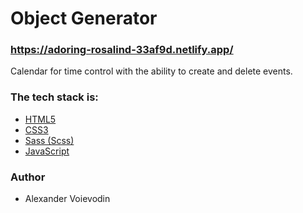 # Object Generator

### https://adoring-rosalind-33af9d.netlify.app/

Calendar for time control with the ability to create and delete events.

### The tech stack is:
 - [HTML5](https://en.wikipedia.org/wiki/HTML5)
 - [CSS3](https://en.wikipedia.org/wiki/CSS)
 - [Sass (Scss)](https://sass-lang.com/)
 - [JavaScript](https://en.wikipedia.org/wiki/JavaScript)

### Author
 - Alexander Voievodin
